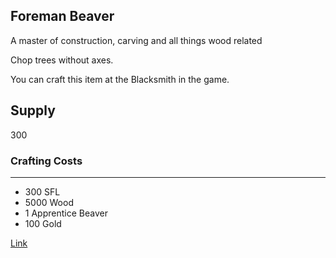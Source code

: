 ## Foreman Beaver

A master of construction, carving and all things wood related

Chop trees without axes.

You can craft this item at the Blacksmith in the game.

## Supply

300

### Crafting Costs

---

- 300 SFL
- 5000 Wood
- 1 Apprentice Beaver
- 100 Gold

[Link](https://docs.sunflower-land.com/crafting-guide)
